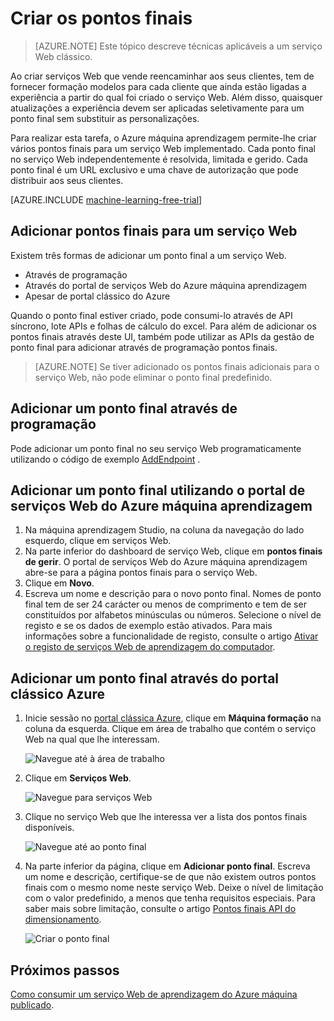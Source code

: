 <properties
    pageTitle="Criar pontos finais de serviço Web em aprender máquina | Microsoft Azure"
    description="Criar pontos finais de serviço Web no Azure máquina aprendizagem"
    services="machine-learning"
    documentationCenter=""
    authors="hiteshmadan"
    manager="padou"
    editor="cgronlun"/>

<tags
    ms.service="machine-learning"
    ms.devlang="multiple"
    ms.topic="article"
    ms.tgt_pltfrm="na"
    ms.workload="tbd"
    ms.date="10/04/2016"
    ms.author="himad"/>


# <a name="creating-endpoints"></a>Criar os pontos finais

>[AZURE.NOTE] Este tópico descreve técnicas aplicáveis a um serviço Web clássico.

Ao criar serviços Web que vende reencaminhar aos seus clientes, tem de fornecer formação modelos para cada cliente que ainda estão ligadas a experiência a partir do qual foi criado o serviço Web. Além disso, quaisquer atualizações a experiência devem ser aplicadas seletivamente para um ponto final sem substituir as personalizações.

Para realizar esta tarefa, o Azure máquina aprendizagem permite-lhe criar vários pontos finais para um serviço Web implementado. Cada ponto final no serviço Web independentemente é resolvida, limitada e gerido. Cada ponto final é um URL exclusivo e uma chave de autorização que pode distribuir aos seus clientes.

[AZURE.INCLUDE [machine-learning-free-trial](../../includes/machine-learning-free-trial.md)]

## <a name="adding-endpoints-to-a-web-service"></a>Adicionar pontos finais para um serviço Web

Existem três formas de adicionar um ponto final a um serviço Web.

* Através de programação
* Através do portal de serviços Web do Azure máquina aprendizagem
* Apesar de portal clássico do Azure

Quando o ponto final estiver criado, pode consumi-lo através de API síncrono, lote APIs e folhas de cálculo do excel. Para além de adicionar os pontos finais através deste UI, também pode utilizar as APIs da gestão de ponto final para adicionar através de programação pontos finais.

 >[AZURE.NOTE] Se tiver adicionado os pontos finais adicionais para o serviço Web, não pode eliminar o ponto final predefinido.

## <a name="adding-an-endpoint-programmatically"></a>Adicionar um ponto final através de programação

Pode adicionar um ponto final no seu serviço Web programaticamente utilizando o código de exemplo [AddEndpoint](https://github.com/raymondlaghaeian/AML_EndpointMgmt/blob/master/Program.cs) .

## <a name="adding-an-endpoint-using-the-azure-machine-learning-web-services-portal"></a>Adicionar um ponto final utilizando o portal de serviços Web do Azure máquina aprendizagem

1. Na máquina aprendizagem Studio, na coluna da navegação do lado esquerdo, clique em serviços Web.
2. Na parte inferior do dashboard de serviço Web, clique em **pontos finais de gerir**. O portal de serviços Web do Azure máquina aprendizagem abre-se para a página pontos finais para o serviço Web.
3. Clique em **Novo**.
4. Escreva um nome e descrição para o novo ponto final. Nomes de ponto final tem de ser 24 carácter ou menos de comprimento e tem de ser constituídos por alfabetos minúsculas ou números. Selecione o nível de registo e se os dados de exemplo estão ativados. Para mais informações sobre a funcionalidade de registo, consulte o artigo [Ativar o registo de serviços Web de aprendizagem do computador](machine-learning-web-services-logging.md).

## <a name="adding-an-endpoint-using-the-azure-classic-portal"></a>Adicionar um ponto final através do portal clássico Azure


1. Inicie sessão no [portal clássica Azure](http://manage.windowsazure.com), clique em **Máquina formação** na coluna da esquerda. Clique em área de trabalho que contém o serviço Web na qual que lhe interessam.

    ![Navegue até à área de trabalho](./media/machine-learning-create-endpoint/figure-1.png)

2. Clique em **Serviços Web**.

    ![Navegue para serviços Web](./media/machine-learning-create-endpoint/figure-2.png)

3. Clique no serviço Web que lhe interessa ver a lista dos pontos finais disponíveis.

    ![Navegue até ao ponto final](./media/machine-learning-create-endpoint/figure-3.png)

4. Na parte inferior da página, clique em **Adicionar ponto final**. Escreva um nome e descrição, certifique-se de que não existem outros pontos finais com o mesmo nome neste serviço Web. Deixe o nível de limitação com o valor predefinido, a menos que tenha requisitos especiais. Para saber mais sobre limitação, consulte o artigo [Pontos finais API do dimensionamento](machine-learning-scaling-webservice.md).

    ![Criar o ponto final](./media/machine-learning-create-endpoint/figure-4.png)

## <a name="next-steps"></a>Próximos passos

[Como consumir um serviço Web de aprendizagem do Azure máquina publicado](machine-learning-consume-web-services.md).
